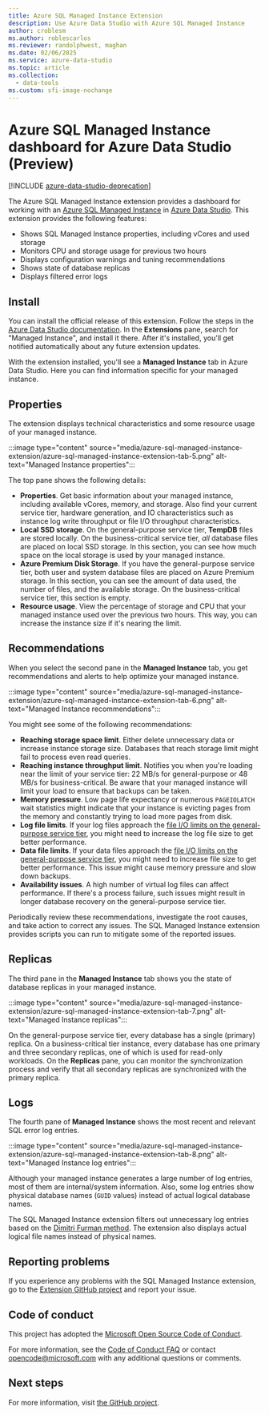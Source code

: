```yaml
---
title: Azure SQL Managed Instance Extension
description: Use Azure Data Studio with Azure SQL Managed Instance
author: croblesm
ms.author: roblescarlos
ms.reviewer: randolphwest, maghan
ms.date: 02/06/2025
ms.service: azure-data-studio
ms.topic: article
ms.collection:
  - data-tools
ms.custom: sfi-image-nochange
---
```


# Azure SQL Managed Instance dashboard for Azure Data Studio (Preview)

[!INCLUDE [azure-data-studio-deprecation](../includes/azure-data-studio-deprecation.md)]

The Azure SQL Managed Instance extension provides a dashboard for working with an [Azure SQL Managed Instance](/azure/sql-database/sql-database-managed-instance-index) in [Azure Data Studio](https://github.com/Microsoft/azuredatastudio). This extension provides the following features:

- Shows SQL Managed Instance properties, including vCores and used storage
- Monitors CPU and storage usage for previous two hours
- Displays configuration warnings and tuning recommendations
- Shows state of database replicas
- Displays filtered error logs

## Install

You can install the official release of this extension. Follow the steps
in the [Azure Data Studio documentation](./add-extensions.md).
In the **Extensions** pane, search for "Managed Instance", and install it there. After it's installed, you'll get notified automatically about any future extension updates.

With the extension installed, you'll see a **Managed Instance** tab in Azure Data Studio. Here you can find information specific for your managed instance.

## Properties

The extension displays technical characteristics and some resource usage of your managed instance.

:::image type="content" source="media/azure-sql-managed-instance-extension/azure-sql-managed-instance-extension-tab-5.png" alt-text="Managed Instance properties":::

The top pane shows the following details:

- **Properties**. Get basic information about your managed instance, including available vCores, memory, and storage. Also find your current service tier, hardware generation, and IO characteristics such as instance log write throughput or file I/O throughput characteristics.
- **Local SSD storage**. On the general-purpose service tier, **TempDB** files are stored locally. On the business-critical service tier, _all_ database files are placed on local SSD storage. In this section, you can see how much space on the local storage is used by your managed instance.
- **Azure Premium Disk Storage**. If you have the general-purpose service tier, both user and system database files are placed on Azure Premium storage. In this section, you can see the amount of data used, the number of files, and the available storage. On the business-critical service tier, this section is empty.
- **Resource usage**. View the percentage of storage and CPU that your managed instance used over the previous two hours. This way, you can increase the instance size if it's nearing the limit.

## Recommendations

When you select the second pane in the **Managed Instance** tab, you get recommendations and alerts to help optimize your managed instance.

:::image type="content" source="media/azure-sql-managed-instance-extension/azure-sql-managed-instance-extension-tab-6.png" alt-text="Managed Instance recommendations":::

You might see some of the following recommendations:

- **Reaching storage space limit**. Either delete unnecessary data or increase instance storage size. Databases that reach storage limit might fail to process even read queries.
- **Reaching instance throughput limit**. Notifies you when you're loading near the limit of your service tier: 22 MB/s for general-purpose or 48 MB/s for business-critical. Be aware that your managed instance will limit your load to ensure that backups can be taken.
- **Memory pressure**. Low page life expectancy or numerous `PAGEIOLATCH` wait statistics might indicate that your instance is evicting pages from the memory and constantly trying to load more pages from disk.
- **Log file limits**. If your log files approach the [file I/O limits on the general-purpose service tier](/azure/sql-database/sql-database-managed-instance-resource-limits#file-io-characteristics-in-general-purpose-tier), you might need to increase the log file size to get better performance.
- **Data file limits**. If your data files approach the [file I/O limits on the general-purpose service tier](/azure/sql-database/sql-database-managed-instance-resource-limits#file-io-characteristics-in-general-purpose-tier), you might need to increase file size to get better performance. This issue might cause memory pressure and slow down backups.
- **Availability issues**. A high number of virtual log files can affect performance. If there's a process failure, such issues might result in longer database recovery on the general-purpose service tier.

Periodically review these recommendations, investigate the root causes, and take action to correct any issues. The SQL Managed Instance extension provides scripts you can run to mitigate some of the reported issues.

## Replicas

The third pane in the **Managed Instance** tab shows you the state of database replicas in your managed instance.

:::image type="content" source="media/azure-sql-managed-instance-extension/azure-sql-managed-instance-extension-tab-7.png" alt-text="Managed Instance replicas":::

On the general-purpose service tier, every database has a single (primary) replica. On a business-critical tier instance, every database has one primary and three secondary replicas, one of which is used for read-only workloads. On the **Replicas** pane, you can monitor the synchronization process and verify that all secondary replicas are synchronized with the primary replica.

## Logs

The fourth pane of **Managed Instance** shows the most recent and relevant SQL error log entries.

:::image type="content" source="media/azure-sql-managed-instance-extension/azure-sql-managed-instance-extension-tab-8.png" alt-text="Managed Instance log entries":::

Although your managed instance generates a large number of log entries, most of them are internal/system information. Also, some log entries show physical database names (`GUID` values) instead of actual logical database names.

The SQL Managed Instance extension filters out unnecessary log entries based on the [Dimitri Furman method](https://techcommunity.microsoft.com/t5/DataCAT/Azure-SQL-DB-Managed-Instance-sp-readmierrorlog/ba-p/305506). The extension also displays actual logical file names instead of physical names.

## Reporting problems

If you experience any problems with the SQL Managed Instance extension, go to the [Extension GitHub project](https://github.com/JocaPC/AzureDataStudio-Managed-Instance/issues) and report your issue.

## Code of conduct

This project has adopted the [Microsoft Open Source Code of Conduct](https://opensource.microsoft.com/codeofconduct/).

For more information, see the [Code of Conduct FAQ](https://opensource.microsoft.com/codeofconduct/faq/) or contact [opencode@microsoft.com](mailto:opencode@microsoft.com) with any additional questions or comments.

## Next steps

For more information, visit [the GitHub project](https://github.com/JocaPC/AzureDataStudio-Managed-Instance/).
